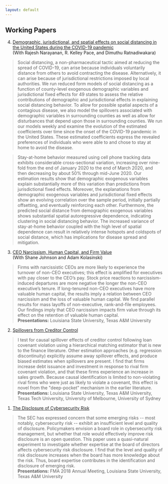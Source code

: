 ```yaml
---
layout: default
---
```


## Working Papers

4. [Demographic, jurisdictional, and spatial effects on social distancing in the United States during the COVID-19 pandemic](https://papers.ssrn.com/sol3/papers.cfm?abstract_id=3610397)<br/>
  (With Rajesh Narayanan, R. Kelley Pace, and Dimuthu Ratnadiwakara)
> Social distancing, a non-pharmaceutical tactic aimed at reducing the spread of COVID-19, can arise because individuals voluntarily distance from others to avoid contracting the disease.  Alternatively, it can arise because of jurisdictional restrictions imposed by local authorities. We run reduced form models of social distancing as a function of county-level exogenous demographic variables and jurisdictional fixed effects for 49 states to assess the relative contributions of demographic and jurisdictional effects in explaining social distancing behavior. To allow for possible spatial aspects of a contagious disease, we also model the spillovers associated with demographic variables in surrounding counties as well as allow for disturbances that depend upon those in surrounding counties.  We run our models weekly and examine the evolution of the estimated coefficients over time since the onset of the COVID-19 pandemic in the United States. These estimated coefficients express the revealed preferences of individuals who were able to and chose to stay at home to avoid the disease.

> Stay-at-home behavior measured using cell phone tracking data exhibits considerable cross-sectional variation, increasing over nine-fold from the end of January 2020 to the end of March 2020, and then decreasing by about 50%  through mid-June 2020.  Our estimation results show that demographic exogenous variables explain substantially more of this variation than predictions from jurisdictional fixed effects.  Moreover, the explanations from demographic exogenous variables and jurisdictional fixed effects show an evolving correlation over the sample period, initially partially offsetting, and eventually reinforcing each other.  Furthermore, the predicted social distance from demographic exogenous variables shows substantial spatial autoregressive dependence, indicating clustering in social distancing behavior. The increased variance of stay-at-home behavior coupled with the high level of spatial dependence can result in relatively intense hotspots and coldspots of social distance, which has implications for disease spread and mitigation.

3. [CEO Narcissism, Human Capital, and Firm Value](https://papers.ssrn.com/abstract=3209882)<br/>
  (With Shane Johnson and Adam Kolasinski)
> Firms with narcissistic CEOs are more likely to experience the turnover of non-CEO executives; this effect is amplified for executives with pay closer to the CEO’s pay. Stock price reactions to narcissism-induced departures are more negative the longer the non-CEO executive’s tenure. If long-tenured non-CEO executives have more valuable human capital, the results imply a relation between CEO narcissism and the loss of valuable human capital. We find parallel results for mass layoffs of non-executive, rank-and-file employees. Our findings imply that CEO narcissism impacts firm value through its effect on the retention of valuable human capital.<br/><b>Presentations:</b> Louisiana State University, Texas A&M University

2. [Spillovers from Creditor Control](https://papers.ssrn.com/sol3/papers.cfm?abstract_id=2866505)
> I test for causal spillover effects of creditor control following loan covenant violation using a hierarchical matching estimator that is new to the finance literature. Other estimation approaches (e.g. regression discontinuity) explicitly assume away spillover effects, and produce biased estimates when spillovers are present. I find that firms increase debt issuance and investment in response to rival firm covenant violation, and that these firms experience an increase in sales growth. Because causal identification is limited to non-violating rival firms who were just as likely to violate a covenant, this effect is novel from the "deep-pocket" mechanism in the earlier literature.<br/><b>Presentations:</b> Louisiana State University, Texas A&M University, Texas Tech University, University of Melbourne, University of Sydney

1. [The Disclosure of Cybersecurity Risk](https://papers.ssrn.com/sol3/papers.cfm?abstract_id=3077632)
> The SEC has expressed concern that some emerging risks -- most notably, cybersecurity risk -- exhibit an insufficient level and quality of disclosure.  Policymakers envision a board role in cybersecurity risk management, but whether that role would effectively improve risk disclosure is an open question.  This paper uses a quasi-natural experiment to investigate whether expertise at the board of directors affects cybersecurity risk disclosure.  I find that the level and quality of risk disclosure increases when the board has more knowledge about the risk.  Thus, board expertise contributes in the identification and disclosure of emerging risk.<br/><b>Presentations:</b> FMA 2018 Annual Meeting, Louisiana State University, Texas A&M University
